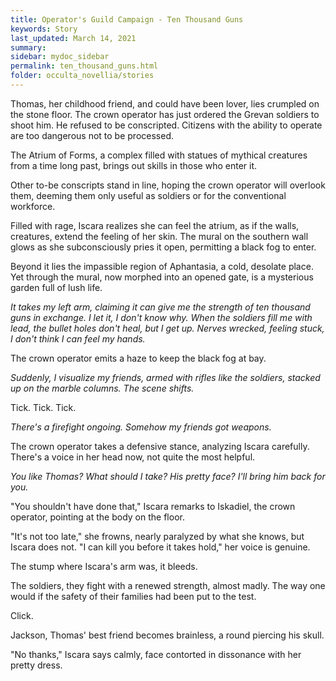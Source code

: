 ```yaml
---
title: Operator's Guild Campaign - Ten Thousand Guns
keywords: Story
last_updated: March 14, 2021
summary: 
sidebar: mydoc_sidebar
permalink: ten_thousand_guns.html
folder: occulta_novellia/stories
---
```

Thomas, her childhood friend, and could have been lover, lies crumpled on the stone floor. The crown operator has just ordered the Grevan soldiers to shoot him. He refused to be conscripted. Citizens with the ability to operate are too dangerous not to be processed.

The Atrium of Forms, a complex filled with statues of mythical creatures from a time long past, brings out skills in those who enter it.

Other to-be conscripts stand in line, hoping the crown operator will overlook them, deeming them only useful as soldiers or for the conventional workforce.

Filled with rage, Iscara realizes she can feel the atrium, as if the walls, creatures, extend the feeling of her skin. The mural on the southern wall glows as she subconsciously pries it open, permitting a black fog to enter.

Beyond it lies the impassible region of Aphantasia, a cold, desolate place. Yet through the mural, now morphed into an opened gate, is a mysterious garden full of lush life.

*It takes my left arm, claiming it can give me the strength of ten thousand guns in exchange. I let it, I don't know why. When the soldiers fill me with lead, the bullet holes don't heal, but I get up. Nerves wrecked, feeling stuck, I don't think I can feel my hands.*

The crown operator emits a haze to keep the black fog at bay.

*Suddenly, I visualize my friends, armed with rifles like the soldiers, stacked up on the marble columns. The scene shifts.*

Tick. Tick. Tick.

*There's a firefight ongoing. Somehow my friends got weapons.*

The crown operator takes a defensive stance, analyzing Iscara carefully. There's a voice in her head now, not quite the most helpful.

*You like Thomas? What should I take? His pretty face? I'll bring him back for you.*

"You shouldn't have done that," Iscara remarks to Iskadiel, the crown operator, pointing at the body on the floor.

"It's not too late," she frowns, nearly paralyzed by what she knows, but Iscara does not. "I can kill you before it takes hold," her voice is genuine.

The stump where Iscara's arm was, it bleeds.

The soldiers, they fight with a renewed strength, almost madly. The way one would if the safety of their families had been put to the test.

Click.

Jackson, Thomas' best friend becomes brainless, a round piercing his skull.

"No thanks," Iscara says calmly, face contorted in dissonance with her pretty dress.
